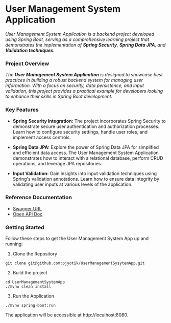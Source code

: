# User Management System Application

*User Management System Application* _is a backend project developed using Spring Boot, 
serving as a comprehensive learning project that demonstrates the implementation of **Spring Security**, 
**Spring Data JPA**, and **Validation techniques**._

### Project Overview

_The **User Management System Application** is designed to showcase best practices in building a robust backend system for managing 
user information. With a focus on security, data persistence, and input validation, this project provides a practical 
example for developers looking to enhance their skills in Spring Boot development._

### Key Features

* **Spring Security Integration:** The project incorporates Spring Security to demonstrate secure user authentication and authorization 
processes. Learn how to configure security settings, handle user roles, and implement access controls.

* **Spring Data JPA:** Explore the power of Spring Data JPA for simplified and efficient data access. The User Management System Application 
demonstrates how to interact with a relational database, perform CRUD operations, and leverage JPA repositories.

* **Input Validation:** Gain insights into input validation techniques using Spring's validation annotations. Learn how to ensure data 
integrity by validating user inputs at various levels of the application.

### Reference Documentation

* [Swagger URL ](http://localhost:8080/swagger-ui/index.html)
* [Open API Doc ](http://localhost:8080/v3/api-docs)


### Getting Started

Follow these steps to get the User Management System App up and running:

1. Clone the Repository
```
git clone git@github.com:pjyotik/UserManagementSysytemApp.git
```

2. Build the project
```
cd UserManagementSystemApp 
./mvnw clean install
```

3. Run the Application
```
./mvnw spring-boot:run
```

The application will be accessible at http://localhost:8080.